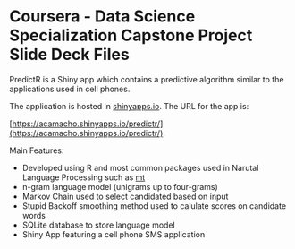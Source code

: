 # Coursera - Data Science Specialization Capstone Project Slide Deck Files
  
PredictR is a Shiny app which contains a predictive algorithm similar
to the applications used in cell phones.
  
The application is hosted in [shinyapps.io](https://www.shinyapps.io/). The
URL for the app is: 
  
[https://acamacho.shinyapps.io/predictr/](https://acamacho.shinyapps.io/predictr/).
  
Main Features:

- Developed using R and most common packages used in Narutal Language Processing such as [mt](https://cran.r-project.org/web/packages/tm/index.html)  
- n-gram language model (unigrams up to four-grams)
- Markov Chain used to select candidated based on input
- Stupid Backoff smoothing method used to calulate scores on candidate words
- SQLite database to store language model
- Shiny App featuring a cell phone SMS application
